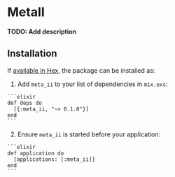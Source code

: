 # MetaII

**TODO: Add description**

## Installation

If [available in Hex](https://hex.pm/docs/publish), the package can be installed as:

  1. Add `meta_ii` to your list of dependencies in `mix.exs`:

    ```elixir
    def deps do
      [{:meta_ii, "~> 0.1.0"}]
    end
    ```

  2. Ensure `meta_ii` is started before your application:

    ```elixir
    def application do
      [applications: [:meta_ii]]
    end
    ```

